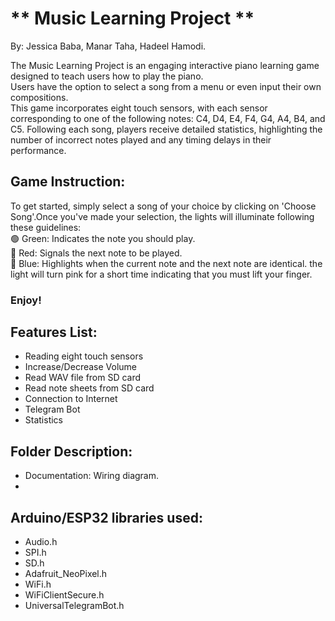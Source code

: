 # ** Music Learning Project **

By: Jessica Baba, Manar Taha, Hadeel Hamodi.

The Music Learning Project is an engaging interactive piano learning game designed to teach users how to play the piano.  
Users have the option to select a song from a menu or even input their own compositions.  
This game incorporates eight touch sensors, with each sensor corresponding to one of the following notes: C4, D4, E4, F4, G4, A4, B4, and C5. 
Following each song, players receive detailed statistics, highlighting the number of incorrect notes played and any timing delays in their performance.  
## Game Instruction:
To get started, simply select a song of your choice by clicking on 'Choose Song'.Once you've made your selection, the lights will illuminate following these guidelines:  
        🟢 Green: Indicates the note you should play.   
        🔴 Red: Signals the next note to be played.   
        🔵 Blue: Highlights when the current note and the next note are identical. the light will turn pink for a short time indicating that you must lift your finger.
  
  ### Enjoy!
  
  
     
## Features List:  
* Reading eight touch sensors
* Increase/Decrease Volume
* Read WAV file from SD card
* Read note sheets from SD card
* Connection to Internet
* Telegram Bot
* Statistics


## Folder Description:  
* Documentation: Wiring diagram.
* 


## Arduino/ESP32 libraries used:
* Audio.h
* SPI.h
* SD.h
* Adafruit_NeoPixel.h
* WiFi.h
* WiFiClientSecure.h
* UniversalTelegramBot.h



